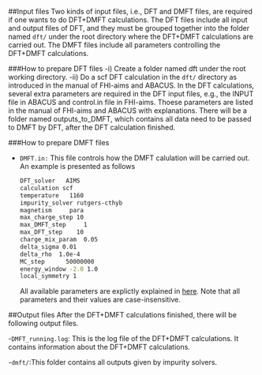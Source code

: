 ##Input files
Two kinds of input files, i.e., DFT and DMFT files, are required if one wants to do DFT+DMFT calculations. The DFT files include all input and output files of DFT, and they must be grouped together into the folder named `dft/` under the root directory where the DFT+DMFT calculations are carried out. The DMFT files include all parameters controlling the DFT+DMFT calculations.

###How to prepare DFT files
  -i) Create a folder named dft under the root working directory. 
  -ii) Do a scf DFT calculation in the `dft/` directory as introduced in the manual of FHI-aims and ABACUS. In the DFT calculations, several extra parameters are required in the DFT input files, e.g., the INPUT file in ABACUS and control.in file in FHI-aims. Thoese parameters are listed in the manual of FHI-aims and ABACUS with explanations. There will be a folder named outputs_to_DMFT, which contains all data need to be passed to DMFT by DFT, after the DFT calculation finished.

###How to prepare DMFT files
  - `DMFT.in:` This file controls how the DMFT calulation will be carried out. An example is presented as follows
    ```bash
    DFT_solver   AIMS
    calculation scf
    temperature   1160
    impurity_solver rutgers-cthyb
    magnetism     para
    max_charge_step 10
    max_DMFT_step     1
    max_DFT_step    10
    charge_mix_param  0.05
    delta_sigma 0.01
    delta_rho  1.0e-4
    MC_step      50000000
    energy_window -2.0 1.0
    local_symmetry 1
    ```
    All available parameters are explictly explained in [here](list_of_parameters.md). Note that all parameters and their values are case-insensitive.


##Output files
After the DFT+DMFT calculations finished, there will be following output files.

  -`DMFT_running.log`: This is the log file of the DFT+DMFT calculations. It contains information about the DFT+DMFT calculations.

  -`dmft/`:This folder contains all outputs given by impurity solvers.
